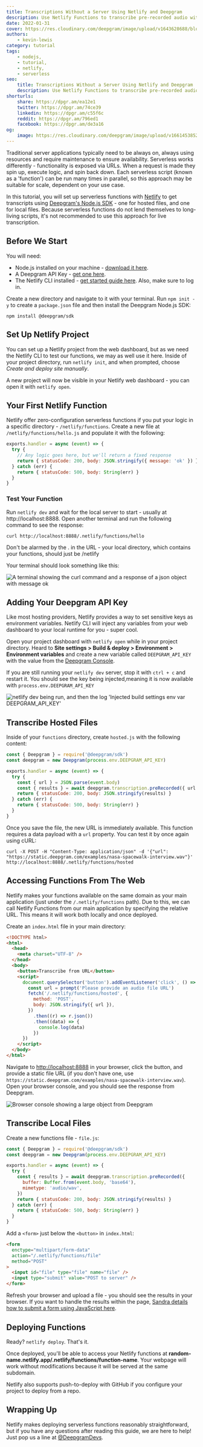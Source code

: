 ```yaml
---
title: Transcriptions Without a Server Using Netlify and Deepgram
description: Use Netlify Functions to transcribe pre-recorded audio without a server
date: 2022-01-31
cover: https://res.cloudinary.com/deepgram/image/upload/v1643628688/blog/2022/01/transcription-netlify-functions/Transcribe-without-server-Netlify-Deepgram%402x.jpg
authors:
    - kevin-lewis
category: tutorial
tags:
    - nodejs,
    - tutorial,
    - netlify,
    - serverless
seo:
    title: Transcriptions Without a Server Using Netlify and Deepgram
    description: Use Netlify Functions to transcribe pre-recorded audio without a server
shorturls:
    share: https://dpgr.am/ea12e1
    twitter: https://dpgr.am/74ce39
    linkedin: https://dpgr.am/c55f6c
    reddit: https://dpgr.am/796ed1
    facebook: https://dpgr.am/de3a16
og:
    image: https://res.cloudinary.com/deepgram/image/upload/v1661453852/blog/transcription-netlify-functions/ograph.png
---
```


Traditional server applications typically need to be always on, always using resources and require maintenance to ensure availability. Serverless works differently - functionality is exposed via URLs. When a request is made they spin up, execute logic, and spin back down. Each serverless script (known as a 'function') can be run many times in parallel, so this approach may be suitable for scale, dependent on your use case.

In this tutorial, you will set up serverless functions with [Netlify](https://www.netlify.com/products/functions/) to get transcripts using [Deepgram's Node.js SDK](https://developers.deepgram.com/sdks-tools/sdks/node-sdk/) - one for hosted files, and one for local files. Because serverless functions do not lend themselves to long-living scripts, it's not recommended to use this approach for live transcription.

## Before We Start

You will need:

*   Node.js installed on your machine - [download it here](https://nodejs.org/en/).
*   A Deepgram API Key - [get one here](https://console.deepgram.com/signup?jump=keys).
*   The Netlify CLI installed - [get started guide here](https://docs.netlify.com/cli/get-started/). Also, make sure to log in.

Create a new directory and navigate to it with your terminal. Run `npm init -y` to create a `package.json` file and then install the Deepgram Node.js SDK:

    npm install @deepgram/sdk

## Set Up Netlify Project

You can set up a Netlify project from the web dashboard, but as we need the Netlify CLI to test our functions, we may as well use it here. Inside of your project directory, run `netlify init`, and when prompted, choose *Create and deploy site manually*.

A new project will now be visible in your Netlify web dashboard - you can open it with `netlify open`.

## Your First Netlify Function

Netlify offer zero-configuration serverless functions if you put your logic in a specific directory - `/netlify/functions`. Create a new file at `/netlify/functions/hello.js` and populate it with the following:

```js
exports.handler = async (event) => {
  try {
    // Any logic goes here, but we'll return a fixed response
    return { statusCode: 200, body: JSON.stringify({ message: 'ok' }) }
  } catch (err) {
    return { statusCode: 500, body: String(err) }
  }
}
```

### Test Your Function

Run `netlify dev` and wait for the local server to start - usually at http://localhost:8888. Open another terminal and run the following command to see the response:

    curl http://localhost:8888/.netlify/functions/hello

<Alert type="info">Don't be alarmed by the . in the URL - your local directory, which contains your functions, should just be /netlify</Alert>

Your terminal should look something like this:

![A terminal showing the curl command and a response of a json object with message ok](https://res.cloudinary.com/deepgram/image/upload/v1640794183/blog/2022/01/transcription-netlify-functions/hello.png)

## Adding Your Deepgram API Key

Like most hosting providers, Netlify provides a way to set sensitive keys as environment variables. Netlify CLI will inject any variables from your web dashboard to your local runtime for you - super cool.

Open your project dashboard with `netlify open` while in your project directory. Heard to **Site settings > Build & deploy > Environment > Environment variables** and create a new variable called `DEEPGRAM_API_KEY` with the value from the [Deepgram Console](https://console.deepgram.com).

If you are still running your `netlify dev` server, stop it with `ctrl + c` and restart it. You should see the key being injected,meaning it is now available with `process.env.DEEPGRAM_API_KEY`

![netlify dev being run, and then the log 'Injected build settings env var DEEPGRAM\_API\_KEY'](https://res.cloudinary.com/deepgram/image/upload/v1640794183/blog/2022/01/transcription-netlify-functions/key-injection.png)

## Transcribe Hosted Files

Inside of your `functions` directory, create `hosted.js` with the following content:

```js
const { Deepgram } = require('@deepgram/sdk')
const deepgram = new Deepgram(process.env.DEEPGRAM_API_KEY)

exports.handler = async (event) => {
  try {
    const { url } = JSON.parse(event.body)
    const { results } = await deepgram.transcription.preRecorded({ url })
    return { statusCode: 200, body: JSON.stringify(results) }
  } catch (err) {
    return { statusCode: 500, body: String(err) }
  }
}
```

Once you save the file, the new URL is immediately available. This function requires a data payload with a `url` property. You can test it by once again using cURL:

    curl -X POST -H "Content-Type: application/json" -d '{"url": "https://static.deepgram.com/examples/nasa-spacewalk-interview.wav"}' http://localhost:8888/.netlify/functions/hosted

## Accessing Functions From The Web

Netlify makes your functions available on the same domain as your main application (just under the `/.netlify/functions` path). Due to this, we can call Netlify Functions from our main application by specifying the relative URL. This means it will work both locally and once deployed.

Create an `index.html` file in your main directory:

```html
<!DOCTYPE html>
<html>
  <head>
    <meta charset="UTF-8" />
  </head>
  <body>
    <button>Transcribe from URL</button>
    <script>
      document.querySelector('button').addEventListener('click', () => {
        const url = prompt('Please provide an audio file URL')
        fetch('/.netlify/functions/hosted', {
          method: 'POST',
          body: JSON.stringify({ url }),
        })
          .then((r) => r.json())
          .then((data) => {
            console.log(data)
          })
      })
    </script>
  </body>
</html>
```

Navigate to <http://localhost:8888> in your browser, click the button, and provide a static file URL (if you don't have one, use `https://static.deepgram.com/examples/nasa-spacewalk-interview.wav`). Open your browser console, and you should see the response from Deepgram.

![Browser console showing a large object from Deepgram](https://res.cloudinary.com/deepgram/image/upload/v1640794184/blog/2022/01/transcription-netlify-functions/console.png)

## Transcribe Local Files

Create a new functions file - `file.js`:

```js
const { Deepgram } = require('@deepgram/sdk')
const deepgram = new Deepgram(process.env.DEEPGRAM_API_KEY)

exports.handler = async (event) => {
  try {
    const { results } = await deepgram.transcription.preRecorded({
      buffer: Buffer.from(event.body, 'base64'),
      mimetype: 'audio/wav',
    })
    return { statusCode: 200, body: JSON.stringify(results) }
  } catch (err) {
    return { statusCode: 500, body: String(err) }
  }
}
```

Add a `<form>` just below the `<button>` in `index.html`:

```html
<form
  enctype="multipart/form-data"
  action="/.netlify/functions/file"
  method="POST"
>
  <input id="file" type="file" name="file" />
  <input type="submit" value="POST to server" />
</form>
```

Refresh your browser and upload a file - you should see the results in your browser. If you want to handle the results within the page, [Sandra details how to submit a form using JavaScript here](https://developers.deepgram.com/blog/2021/11/sending-audio-files-to-expressjs-server/#html-and-js-using-a-formdata-object).

## Deploying Functions

Ready? `netlify deploy`. That's it.

Once deployed, you'll be able to access your Netlify functions at **random-name.netlify.app/.netlify/functions/function-name**. Your webpage will work without modifications because it will be served at the same subdomain.

Netlify also supports push-to-deploy with GitHub if you configure your project to deploy from a repo.

## Wrapping Up

Netlify makes deploying serverless functions reasonably straightforward, but if you have any questions after reading this guide, we are here to help! Just pop us a line at [@DeepgramDevs](https://twitter.com/deepgramdevs).

